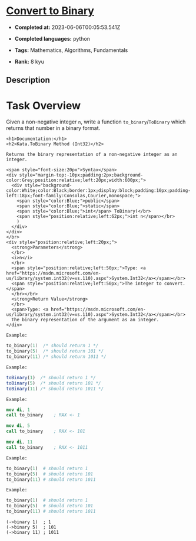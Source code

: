 # [Convert to Binary](https://www.codewars.com/kata/59fca81a5712f9fa4700159a)

- **Completed at:** 2023-06-06T00:05:53.541Z

- **Completed languages:** python

- **Tags:** Mathematics, Algorithms, Fundamentals

- **Rank:** 8 kyu

## Description

# Task Overview

Given a non-negative integer `n`, write a function `to_binary`/`ToBinary` which returns that number in a binary format.

<!-- C# documentation -->
```if:csharp
<h1>Documentation:</h1>
<h2>Kata.ToBinary Method (Int32)</h2>

Returns the binary representation of a non-negative integer as an integer.

<span style="font-size:20px">Syntax</span>
<div style="margin-top:-10px;padding:2px;background-color:Grey;position:relative;left:20px;width:600px;">
  <div style="background-color:White;color:Black;border:1px;display:block;padding:10px;padding-left:18px;font-family:Consolas,Courier,monospace;">
    <span style="color:Blue;">public</span>
    <span style="color:Blue;">static</span>
    <span style="color:Blue;">int</span> ToBinary(</br>
    <span style="position:relative;left:62px;">int n</span></br>
    )
  </div>
</div>
</br>
<div style="position:relative;left:20px;">
  <strong>Parameters</strong>
  </br>
  <i>n</i>
  </br>
  <span style="position:relative;left:50px;">Type: <a href="https://msdn.microsoft.com/en-us/library/system.int32(v=vs.110).aspx">System.Int32</a></span></br>
  <span style="position:relative;left:50px;">The integer to convert.</span>
  </br></br>
  <strong>Return Value</strong>
  </br>
  <span>Type: <a href="https://msdn.microsoft.com/en-us/library/system.int32(v=vs.110).aspx">System.Int32</a></span></br>
  The binary representation of the argument as an integer.
</div>
```
<!-- end C# documentation -->

<!-- C -->
```if:c
Example:
```
```c
to_binary(1)  /* should return 1 */
to_binary(5)  /* should return 101 */
to_binary(11) /* should return 1011 */
```
<!-- end of C -->

<!-- Javascript-->
```if:javascript
Example:
```
```javascript
toBinary(1)  /* should return 1 */
toBinary(5)  /* should return 101 */
toBinary(11) /* should return 1011 */
```
<!-- end of Javascript -->

<!-- NASM -->
```if:nasm
Example:
```
```nasm
mov di, 1
call to_binary    ; RAX <- 1

mov di, 5
call to_binary    ; RAX <- 101

mov di, 11
call to_binary    ; RAX <- 1011
```
<!-- end of NASM -->

<!-- Python -->
```if:Python
Example:
```
```python
to_binary(1)  # should return 1 
to_binary(5)  # should return 101
to_binary(11) # should return 1011
```
<!-- end of Python -->

<!-- Ruby-->
```if:ruby
Example:
```
```ruby
to_binary(1)  # should return 1
to_binary(5)  # should return 101
to_binary(11) # should return 1011
```
<!-- end of Ruby -->

<!-- Racket-->
```racket
(->binary 1)  ; 1
(->binary 5)  ; 101
(->binary 11) ; 1011
```
<!-- end of Racket -->

